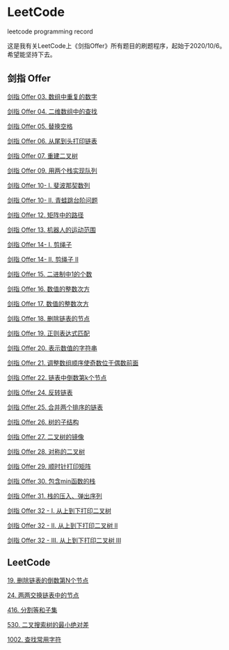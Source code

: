 # LeetCode
 leetcode programming record

这是我有关LeetCode上《剑指Offer》所有题目的刷题程序，起始于2020/10/6。希望能坚持下去。

## 剑指 Offer

[剑指 Offer 03. 数组中重复的数字](src/main/java/com/deng/offer/Offer_03.java)

[剑指 Offer 04. 二维数组中的查找](src/main/java/com/deng/offer/Offer_04.java)

[剑指 Offer 05. 替换空格](src/main/java/com/deng/offer/Offer_05.java)

[剑指 Offer 06. 从尾到头打印链表](src/main/java/com/deng/offer/Offer_06.java)

[剑指 Offer 07. 重建二叉树](src/main/java/com/deng/offer/Offer_07.java)

[剑指 Offer 09. 用两个栈实现队列](src/main/java/com/deng/offer/Offer_09.java)

[剑指 Offer 10- I. 斐波那契数列](src/main/java/com/deng/offer/Offer_10_1.java)

[剑指 Offer 10- II. 青蛙跳台阶问题](src/main/java/com/deng/offer/Offer_10_2.java)

[剑指 Offer 12. 矩阵中的路径](src/main/java/com/deng/offer/Offer_12.java)

[剑指 Offer 13. 机器人的运动范围](src/main/java/com/deng/offer/Offer_13.java)

[剑指 Offer 14- I. 剪绳子](src/main/java/com/deng/offer/Offer_14_1.java)

[剑指 Offer 14- II. 剪绳子 II](src/main/java/com/deng/offer/Offer_14_2.java)

[剑指 Offer 15. 二进制中1的个数](src/main/java/com/deng/offer/Offer_15.java)

[剑指 Offer 16. 数值的整数次方](src/main/java/com/deng/offer/Offer_16.java)

[剑指 Offer 17. 数值的整数次方](src/main/java/com/deng/offer/Offer_17.java)

[剑指 Offer 18. 删除链表的节点](src/main/java/com/deng/offer/Offer_18.java)

[剑指 Offer 19. 正则表达式匹配](src/main/java/com/deng/offer/Offer_19.java)

[剑指 Offer 20. 表示数值的字符串](src/main/java/com/deng/offer/Offer_20.java)

[剑指 Offer 21. 调整数组顺序使奇数位于偶数前面](src/main/java/com/deng/offer/Offer_21.java)

[剑指 Offer 22. 链表中倒数第k个节点](src/main/java/com/deng/offer/Offer_22.java)

[剑指 Offer 24. 反转链表](src/main/java/com/deng/offer/Offer_24.java)

[剑指 Offer 25. 合并两个排序的链表](src/main/java/com/deng/offer/Offer_25.java)

[剑指 Offer 26. 树的子结构](src/main/java/com/deng/offer/Offer_26.java)

[剑指 Offer 27. 二叉树的镜像](src/main/java/com/deng/offer/Offer_27.java)

[剑指 Offer 28. 对称的二叉树](src/main/java/com/deng/offer/Offer_28.java)

[剑指 Offer 29. 顺时针打印矩阵](src/main/java/com/deng/offer/Offer_29.java)

[剑指 Offer 30. 包含min函数的栈](src/main/java/com/deng/offer/Offer_30.java)

[剑指 Offer 31. 栈的压入、弹出序列](src/main/java/com/deng/offer/Offer_31.java)

[剑指 Offer 32 - I. 从上到下打印二叉树](src/main/java/com/deng/offer/Offer_32_1.java)

[剑指 Offer 32 - II. 从上到下打印二叉树 II](src/main/java/com/deng/offer/Offer_32_2.java)

[
剑指 Offer 32 - III. 从上到下打印二叉树 III ](src/main/java/com/deng/offer/Offer_32_3.java)

## LeetCode

[19. 删除链表的倒数第N个节点](src/main/java/com/deng/lc/LeetCode_19.java)

[24. 两两交换链表中的节点](src/main/java/com/deng/lc/LeetCode_24.java)

[416. 分割等和子集](src/main/java/com/deng/lc/LeetCode_416.java)

[530. 二叉搜索树的最小绝对差](src/main/java/com/deng/lc/LeetCode_530.java)

[1002. 查找常用字符](src/main/java/com/deng/lc/LeetCode_1002.java)